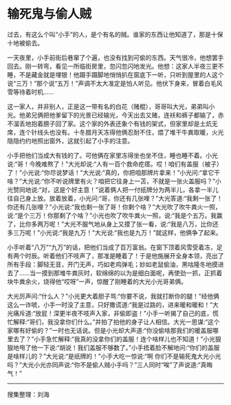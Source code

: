# 输死鬼与偷人贼

过去，有这么个叫“小手”的人，是个有名的贼。谁家的东西让他知道了，那是十保十地被偷去。

一天夜里，小手前街后巷窜了个遍，也没有找到可偷的东西。天气很冷，他想罢手回去。刚一转弯，看见一所临街房里，忽闪忽闪地发光。他想：这家人半夜三更不睡，不是藏金就是埋银！他蹑手蹑脚地悄悄扒在窗底下一听，只听到屋里的人这个说“三万！”那个说“五万！”声调不太大准定是怕人听见。他伏下身来，冒着白毛风雪等待着时机......

这一家人，并非别人，正是这一带有名的白花（赌棍），哥哥叫大光，弟弟叫小光。他弟兄俩把他爹留下的光景已经输光，今天出去又赌，连袄和裤子都输了，赤不溜丢地抱着膀子回了家。这个家的外表还象个有钱的架式，但家里却是土炕无席，连个针线头也没有。十冬腊月天冻得他俩忍耐不住，煨了堆干牛粪取暖，火光隐隐约约地照出窗外，这就引起了小手的注意。

小手把他们当成大有钱的了。可他俩在家里冻得坐也坐不住，睡也睡不着。小光说:“哥！今晚难熬了！”大光却说:“人有一百个救命疙瘩。哎！咱们有盖服（被子）了！”小光说:“你尽说梦话！”大光说:“真的，你把咱那牌片拿来！”小光问:“拿它干啥？”大光说:“你不听说牌里有火？咱把它往身上一苫，不就是一张火盖服吗？”小光赞同地说:“对，这是个好主意！”说着俩人把一付纸牌分为两半儿，各拿一半儿往自己身上放。放着放着，小光问:“哥，你还有几张哩？”大光答道:“我剩一张了！你还有几张哩？”小光说:“我也剩一张了哥！你剩个啥？”大光吹了吹牛粪火一照，说:“是个三万！你那剩了个啥？”小光也吹了吹牛粪火一照，说:“我是个五万。我赢了，比你多两万呢！”大光不服气地从身上又摸了张一看，说:“我是八万，比你还多三万呢！”小光说:“我是九万！”大光说:“我也是九万！”就这样，他俩争了起来。

小手听着“八万”“九万”的话，把他们当成了百万富翁。在窗下顶着风雪受着冻，足有两个时辰。听着他们不吱声了，那准是睡着了！于是他施展开全身本领，亮出了所有手段：脚轻无音，开门无声，巧如老鸡弹毛；妙如老鼠偷油，黑咕隆冬地摸进去了……当一摸到那堆牛粪灰时，软绵绵的以为是细白面呢，再使劲一抓，正抓着块牛粪余火，烧得他“哎呀”一声，惊醒了刚睡着的大光小光哥弟俩。

大光厉声问:“什么人？”小光更大着胆子骂:“你要不说，我就打断你的腿！”经他俩这么一诈唬，小手一时没了主意，只好撒谎道:“我是过路的，进来暖和暖和！”大光痛斥道:“放屁！深更半夜不吱声入家，非偷即盗！”小手一听揭了自己的底，慌忙解释:“哥们，我没拿你们什么。”并拍了拍他的身子让人相信。大光一思谋:“这个家哪有好偷的？”一时也无话说。但是小光却大声道:“你没偷啥那我们的暖盖服哪里去了？”小手急忙解释:“我真的没拿你们的盖服！连个啥样儿也不知道！”小光狠狠地甩了他一下说:“胡说！我们盖服不够数了。”小手捂着脸不解地问:“你们的盖服是啥样儿的？”大光说:“是纸牌的！”小手大吃一惊说:“啊
你们不是输死鬼大光小光吗？”大光小光亦同声说:“你不是偷人贼小手吗？”三人同时“唉”了声说道:“真晦气！”

---

搜集整理：刘海
